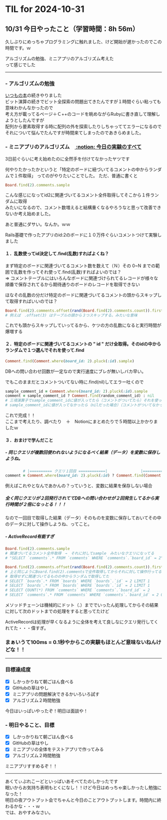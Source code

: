 # TIL for 2024-10-31
## 10/31 今日やったこと（学習時間：8h 56m）
久しぶりにめっちゃプログラミングに触れました、けど開始が遅かったのでこの時間です。ｗ

アルゴリズムの勉強、ミニアプリのアルゴリズム考えた<br>
って感じでした

---

### - アルゴリズムの勉強
[いつもの本](https://gihyo.jp/book/2022/978-4-297-12521-9)の続きやりました<br>
ビット演算の続きでビット全探索の問題出てきたんですが１時間ぐらい粘っても意味わかんなかったので<br>
考え方が載ってるページ＋Ｃ++のコードを眺めながらRubyに書き直して理解しようとしたんですが<br>
配列から要素取得する時に配列の外を探索したりしちゃっててエラーになるのでそれについて悩んでたんですが時間来てしまったのであきらめました。<br>

### - ミニアプリのアルゴリズム　[ :notion: 今日の実験のすべて](https://www.notion.so/ActiveRecord-DB-13039de727c380f5a90fed668141c82b?pvs=97#13039de727c38079852fc0b864a24e74)
3日前ぐらいに考え始めたのに全然手を付けてなかったヤツです<br>

何やりたかったかというと「特定のボードに紐づいてるコメントの中からランダムで１件取得」
ってのがやりたいことでした。
ただ、普通に書くと
```Ruby
Board.find(2).comments.sample
```
こんな感じになってid2に関連づいてるコメント全件取得してそこから１件ランダムに取得<br>
みたいになるので、コメント数増えると結構重くなるやろうなと思って改善できないか考え始めました。<br>

あと普通にダサい。なんか。ｗｗ<br>

Rails基礎で作ったアプリのid:2のボードに１０万件ぐらいコメントつけて実験しました<br>

#### １．乱数使ってid決定して.find(乱数)すればよくね？
まず特定のボードに関連づいてるコメント数を数えて（Ｎ）その 0~N までの範囲で乱数を作ってそれ使って.find(乱数)すればよいのでは？<br>
=> コメントテーブルにはいろんなボードに関連づけられてるレコードが様々な順番で保存されてるから期待通りのボードのレコードを取得できない<br>

ほなその乱数の分だけ特定のボードに関連づいてるコメントの頭からスキップして取得すればいいのでは？
```Ruby
Board.find(2).comments.offset(rand(Board.find(2).comments.count)).first
# 例えば　.offset(3) はテーブルの頭から３つスキップする。みたいな意味
```

これでも頭からスキップしていってるから、ケツの方の乱数になると実行時間が爆増する<br>

#### ２．特定のボードに関連づいてるコメントの " id " だけ全取得。そのidの中からランダムで１つ選んでそれを使って.find
```Ruby
Comment.find(Comment.where(board_id: 2).pluck(:id).sample)
```
DBへの問い合わせ回数が一定なので実行速度にブレが無いしバカ早い。<br>

でもこのままだとコメントついてない時に.find(nil)してエラー吐くので<br>
```Ruby
sample_comment_id = Comment.where(board_id: 2).pluck(:id).sample
comment = sample_comment_id ? Comment.find(random_comment_id) : nil
# 三項演算子でsample_comment_idに値が入ってたら（コメントがついてたら）それを使ってレコード取得してそれをcommentに代入
# sample_comment_idに値が入ってなかったら（nilだった場合）（コメントがついてなかったら）nilをcommentに代入
```
これで完成！！<br>
ここまで考えたり、調べたり　＋　Notionにまとめたりで５時間以上かかりましたｗ

#### ３．おまけで学んだこと
##### - 同じクエリが複数回使われないようになるべく結果（データ）を変数に保存しようね。

```Ruby
        # |========== クエリ１回目 ============|　　　　　　　　　|=========== クエリ２回目 ===========|　　　　　　　　　　　　　　　　　　　
comment = Comment.where(board_id: 2).pluck(:id) ? Comment.find(Comment.where(board_id: 2).pluck(:id).sample) : nil
```
例えばこれやとなんであかんの？っていうと、変数に結果を保存しない場合<br>

##### 全く同じクエリが２回発行されててDBへの問い合わせが２回発生してるから実行時間が２倍になっとる！！！

なので一回目で取得した結果（データ）そのものを変数に保存しておいてその中のデータに対して操作しようね、ってこと。<br>



##### - ActiveRecord有能すぎ
```ruby
Board.find(2).comments.sample
# 関連づいてるコメント全件取得　→　それに対してsample　みたいなクエリになってる
# "SELECT `comments`.* FROM `comments` WHERE `comments`.`board_id` = 2" コレやった後に.sample

Board.find(2).comments.offset(rand(Board.find(2).comments.count)).first
# 上と同じようにBoard.find(2).commentsで全件取得してからそれに対して操作行ってると思ったら
# 取得せずに関連づいてるものの中からランダムで取得してた
# SELECT `boards`.* FROM `boards` WHERE `boards`.`id` = 2 LIMIT 1
# SELECT `boards`.* FROM `boards` WHERE `boards`.`id` = 2 LIMIT 1
# SELECT COUNT(*) FROM `comments` WHERE `comments`.`board_id` = 2       
# SELECT `comments`.* FROM `comments` WHERE `comments`.`board_id` = 2 ORDER BY `comments`.`id` ASC LIMIT 1 OFFSET 39631
```

メソッドチェーンは機械的にドット（.）まででいったん処理してからその結果に対して次のドットまでの処理をすると思ってたけど<br>

ActiveRecordは処理が早くなるように全体を考えて良しなにクエリ発行してくれてた・・・偉すぎ。<br>

### まぁいうて100ms = 0.1秒やからこの実験もほとんど意味ないねんけどな！！

---

### 目標達成度
- [x] しかっかりねて朝ごはん食べる
- [x] GitHubの草はやし
- [x] ミニアプリの問題解決できるかいろいろ試す
- [x] アルゴリズム２時間勉強

今日はいっぱいやったぞ！明日は面談や！<br>

### - 明日やること、目標
- [x] しかっかりねて朝ごはん食べる
- [x] GitHubの草はやし
- [x] ミニアプリの全体をテストアプリで作ってみる
- [x] アルゴリズム２時間勉強

ミニアプリすすめるぞ！！<br>

---

あくてぃぶれこーどといっぱいあそべてたのしかったです<br>
眠いからお気持ち表明もとくになし！！けど今日はめっちゃ楽しかったし勉強になった！<br>
明日の夜アウトプット会でちゃんと今日のことアウトプットします。時間内に終わるかな・・・ｗ<br>
では、おやすみなさい。<br>